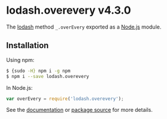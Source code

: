 # lodash.overevery v4.3.0

The [lodash](https://lodash.com/) method `_.overEvery` exported as a [Node.js](https://nodejs.org/) module.

## Installation

Using npm:
```bash
$ {sudo -H} npm i -g npm
$ npm i --save lodash.overevery
```

In Node.js:
```js
var overEvery = require('lodash.overevery');
```

See the [documentation](https://lodash.com/docs#overEvery) or [package source](https://github.com/lodash/lodash/blob/4.3.0-npm-packages/lodash.overevery) for more details.
